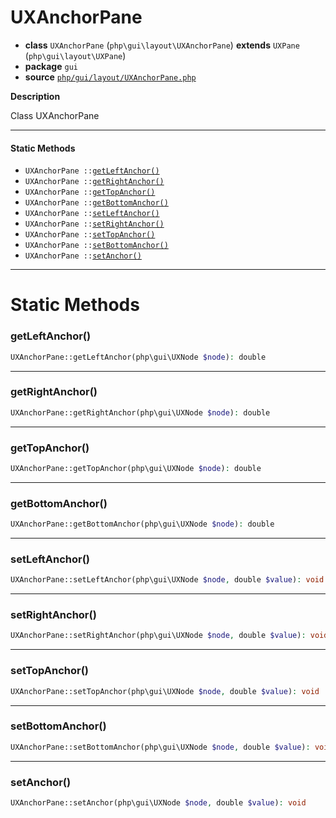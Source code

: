 # UXAnchorPane

- **class** `UXAnchorPane` (`php\gui\layout\UXAnchorPane`) **extends** `UXPane` (`php\gui\layout\UXPane`)
- **package** `gui`
- **source** [`php/gui/layout/UXAnchorPane.php`](./src/main/resources/JPHP-INF/sdk/php/gui/layout/UXAnchorPane.php)

**Description**

Class UXAnchorPane

---

#### Static Methods

- `UXAnchorPane ::`[`getLeftAnchor()`](#method-getleftanchor)
- `UXAnchorPane ::`[`getRightAnchor()`](#method-getrightanchor)
- `UXAnchorPane ::`[`getTopAnchor()`](#method-gettopanchor)
- `UXAnchorPane ::`[`getBottomAnchor()`](#method-getbottomanchor)
- `UXAnchorPane ::`[`setLeftAnchor()`](#method-setleftanchor)
- `UXAnchorPane ::`[`setRightAnchor()`](#method-setrightanchor)
- `UXAnchorPane ::`[`setTopAnchor()`](#method-settopanchor)
- `UXAnchorPane ::`[`setBottomAnchor()`](#method-setbottomanchor)
- `UXAnchorPane ::`[`setAnchor()`](#method-setanchor)

---
# Static Methods

<a name="method-getleftanchor"></a>

### getLeftAnchor()
```php
UXAnchorPane::getLeftAnchor(php\gui\UXNode $node): double
```

---

<a name="method-getrightanchor"></a>

### getRightAnchor()
```php
UXAnchorPane::getRightAnchor(php\gui\UXNode $node): double
```

---

<a name="method-gettopanchor"></a>

### getTopAnchor()
```php
UXAnchorPane::getTopAnchor(php\gui\UXNode $node): double
```

---

<a name="method-getbottomanchor"></a>

### getBottomAnchor()
```php
UXAnchorPane::getBottomAnchor(php\gui\UXNode $node): double
```

---

<a name="method-setleftanchor"></a>

### setLeftAnchor()
```php
UXAnchorPane::setLeftAnchor(php\gui\UXNode $node, double $value): void
```

---

<a name="method-setrightanchor"></a>

### setRightAnchor()
```php
UXAnchorPane::setRightAnchor(php\gui\UXNode $node, double $value): void
```

---

<a name="method-settopanchor"></a>

### setTopAnchor()
```php
UXAnchorPane::setTopAnchor(php\gui\UXNode $node, double $value): void
```

---

<a name="method-setbottomanchor"></a>

### setBottomAnchor()
```php
UXAnchorPane::setBottomAnchor(php\gui\UXNode $node, double $value): void
```

---

<a name="method-setanchor"></a>

### setAnchor()
```php
UXAnchorPane::setAnchor(php\gui\UXNode $node, double $value): void
```
